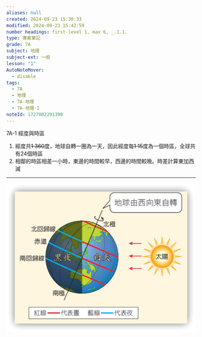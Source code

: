 ```yaml
---
aliases: null
created: 2024-09-23 15:38:33
modified: 2024-09-23 15:42:59
number headings: first-level 1, max 6, _.1.1.
type: 專案筆記
grade: 7A
subject: 地理
subject-ext: 一般
lesson: "1"
AutoNoteMover:
  - disable
tags:
  - 7A
  - 地理
  - 7A-地理
  - 7A-地理-1
noteId: 1727082291390
---
```


7A-1 經度與時區

1. 經度共~~1 360~~度，地球自轉一圈為一天，因此經度每~~1 15~~度為一個時區，全球共有24個時區
2. 相鄰的時區相差一小時，東邊的時間較早，西邊的時間較晚。時差計算東加西減

---
![gh](https://raw.githubusercontent.com/emisjerry/upgit/master/2024/1727077353000sfk3j7.png)
